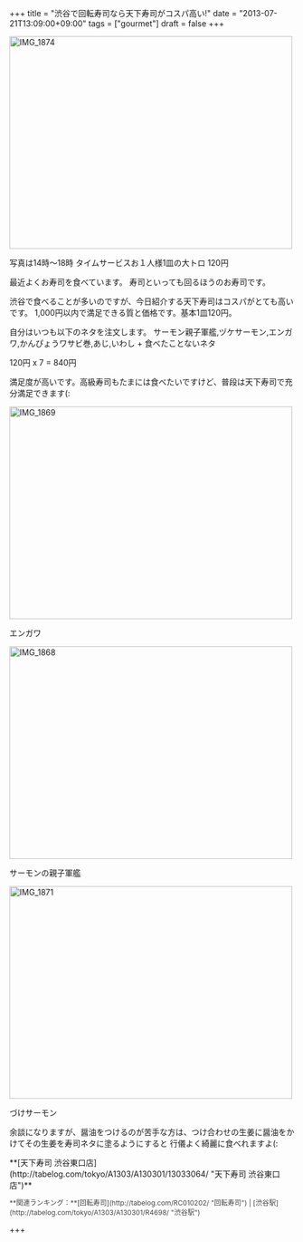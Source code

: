 +++
title =  "渋谷で回転寿司なら天下寿司がコスパ高い!"
date =  "2013-07-21T13:09:00+09:00"
tags = ["gourmet"]
draft = false
+++
<p><a href="http://www.flickr.com/photos/68742489@N02/9332509308/" title="IMG_1874 by umeyuki1326, on Flickr"><img src="http://farm8.staticflickr.com/7440/9332509308_f4481233f3.jpg" width="500" height="375" alt="IMG_1874"></a></p>

<p>写真は14時〜18時 タイムサービスお１人様1皿の大トロ 120円</p>

<p>最近よくお寿司を食べています。
寿司といっても回るほうのお寿司です。</p>

<p>渋谷で食べることが多いのですが、今日紹介する天下寿司はコスパがとても高いです。
1,000円以内で満足できる質と価格です。基本1皿120円。</p>

<p>自分はいつも以下のネタを注文します。
サーモン親子軍艦,ヅケサーモン,エンガワ,かんぴょうワサビ巻,あじ,いわし + 食べたことないネタ</p>

<p>120円 x 7 = 840円</p>

<p>満足度が高いです。高級寿司もたまには食べたいですけど、普段は天下寿司で充分満足できます(:</p>

<p><a href="http://www.flickr.com/photos/68742489@N02/9332511138/" title="IMG_1869 by umeyuki1326, on Flickr"><img src="http://farm4.staticflickr.com/3694/9332511138_54d8473026.jpg" width="500" height="375" alt="IMG_1869"></a></p>

<p>エンガワ</p>

<p><a href="http://www.flickr.com/photos/68742489@N02/9329714963/" title="IMG_1868 by umeyuki1326, on Flickr"><img src="http://farm3.staticflickr.com/2887/9329714963_618d27f83d.jpg" width="500" height="375" alt="IMG_1868"></a></p>

<p>サーモンの親子軍艦</p>

<p><a href="http://www.flickr.com/photos/68742489@N02/9332510474/" title="IMG_1871 by umeyuki1326, on Flickr"><img src="http://farm3.staticflickr.com/2808/9332510474_6843046429.jpg" width="500" height="375" alt="IMG_1871"></a></p>

<p>づけサーモン</p>

<p>余談になりますが、醤油をつけるのが苦手な方は、つけ合わせの生姜に醤油をかけてその生姜を寿司ネタに塗るようにすると
行儀よく綺麗に食べれますよ(:</p>

<div>**[天下寿司 渋谷東口店](http://tabelog.com/tokyo/A1303/A130301/13033064/ "天下寿司 渋谷東口店")**<br><script src="http://tabelog.com/badge/google_badge?rcd=13033064" type="text/javascript" charset="utf-8"></script></div>

<p style="color:#444444; font-size:12px;">**関連ランキング：**[回転寿司](http://tabelog.com/RC010202/ "回転寿司") | [渋谷駅](http://tabelog.com/tokyo/A1303/A130301/R4698/ "渋谷駅")</p>

+++
